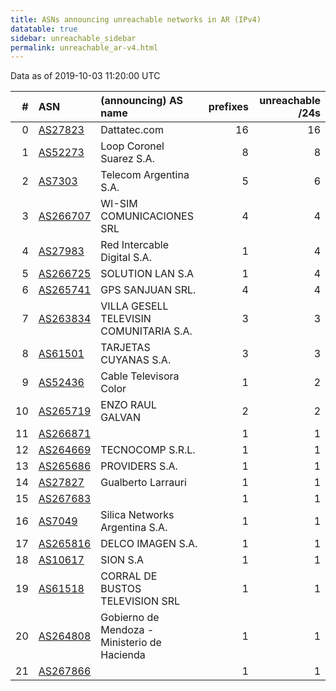 ```yaml
---
title: ASNs announcing unreachable networks in AR (IPv4)
datatable: true
sidebar: unreachable_sidebar
permalink: unreachable_ar-v4.html
---
```


Data as of 2019-10-03 11:20:00 UTC


<div class="datatable-begin"></div>

|   # | ASN                                      | (announcing) AS name                         |   prefixes |   unreachable /24s |
|----:|:-----------------------------------------|:---------------------------------------------|-----------:|-------------------:|
|   0 | [AS27823](unreachable_AS27823-v4.html)   | Dattatec.com                                 |         16 |                 16 |
|   1 | [AS52273](unreachable_AS52273-v4.html)   | Loop Coronel Suarez S.A.                     |          8 |                  8 |
|   2 | [AS7303](unreachable_AS7303-v4.html)     | Telecom Argentina S.A.                       |          5 |                  6 |
|   3 | [AS266707](unreachable_AS266707-v4.html) | WI-SIM COMUNICACIONES SRL                    |          4 |                  4 |
|   4 | [AS27983](unreachable_AS27983-v4.html)   | Red Intercable Digital S.A.                  |          1 |                  4 |
|   5 | [AS266725](unreachable_AS266725-v4.html) | SOLUTION LAN S.A                             |          1 |                  4 |
|   6 | [AS265741](unreachable_AS265741-v4.html) | GPS SANJUAN SRL.                             |          4 |                  4 |
|   7 | [AS263834](unreachable_AS263834-v4.html) | VILLA GESELL TELEVISIN COMUNITARIA S.A.      |          3 |                  3 |
|   8 | [AS61501](unreachable_AS61501-v4.html)   | TARJETAS CUYANAS S.A.                        |          3 |                  3 |
|   9 | [AS52436](unreachable_AS52436-v4.html)   | Cable Televisora Color                       |          1 |                  2 |
|  10 | [AS265719](unreachable_AS265719-v4.html) | ENZO RAUL GALVAN                             |          2 |                  2 |
|  11 | [AS266871](unreachable_AS266871-v4.html) |                                              |          1 |                  1 |
|  12 | [AS264669](unreachable_AS264669-v4.html) | TECNOCOMP S.R.L.                             |          1 |                  1 |
|  13 | [AS265686](unreachable_AS265686-v4.html) | PROVIDERS S.A.                               |          1 |                  1 |
|  14 | [AS27827](unreachable_AS27827-v4.html)   | Gualberto Larrauri                           |          1 |                  1 |
|  15 | [AS267683](unreachable_AS267683-v4.html) |                                              |          1 |                  1 |
|  16 | [AS7049](unreachable_AS7049-v4.html)     | Silica Networks Argentina S.A.               |          1 |                  1 |
|  17 | [AS265816](unreachable_AS265816-v4.html) | DELCO IMAGEN S.A.                            |          1 |                  1 |
|  18 | [AS10617](unreachable_AS10617-v4.html)   | SION S.A                                     |          1 |                  1 |
|  19 | [AS61518](unreachable_AS61518-v4.html)   | CORRAL DE BUSTOS TELEVISION SRL              |          1 |                  1 |
|  20 | [AS264808](unreachable_AS264808-v4.html) | Gobierno de Mendoza - Ministerio de Hacienda |          1 |                  1 |
|  21 | [AS267866](unreachable_AS267866-v4.html) |                                              |          1 |                  1 |

<div class="datatable-end"></div>